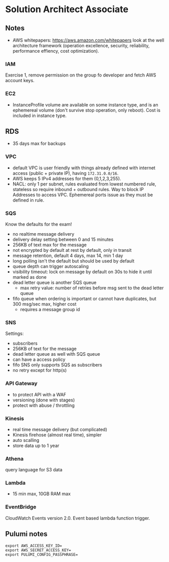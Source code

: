 # Solution Architect Associate

## Notes

- AWS whitepapers: <https://aws.amazon.com/whitepapers> look at the well architecture framework (operation excellence, security, reliability, performance effiency, cost optimization).

### IAM

Exercise 1, remove permission on the group fo developer and fetch AWS account keys.

### EC2

- InstanceProfile volume are available on some instance type, and is an ephemereal volume (don't survive stop operation, only reboot). Cost is included in instance type.

## RDS

- 35 days max for backups

### VPC

- default VPC is user friendly with things already defined with internet access (public + private IP), having `172.31.0.0/16`.
- AWS keeps 5 IPv4 addresses for them (0,1,2,3,255).
- NACL: only 1 per subnet, rules evaluated from lowest numbered rule, stateless so require inbound + outbound rules. Way to block IP Addresses to access VPC. Ephemereal ports issue as they must be defined in rule.

### SQS

Know the defaults for the exam!

- no realtime message delivery
- delivery delay setting between 0 and 15 minutes
- 256KB of text max for the message
- not encrypted by default at rest by default, only in transit
- message retention, default 4 days, max 14, min 1 day
- long polling isn't the default but should be used by default
- queue depth can trigger autoscaling
- visibility timeout: lock on message by default on 30s to hide it until marked as done
- dead letter queue is another SQS queue
  - max retry value: number of retries before msg sent to the dead letter queue
- fifo queue when ordering is important or cannot have duplicates, but 300 msg/sec max, higher cost
  - requires a message group id

### SNS

Settings:

- subscribers
- 256KB of text for the message
- dead letter queue as well with SQS queue
- can have a access policy
- fifo SNS only supports SQS as subscribers
- no retry except for http(s)

### API Gateway

- to protect API with a WAF
- versioning (done with stages)
- protect with abuse / throttling

### Kinesis

- real time message delivery (but complicated)
- Kinesis firehose (almost real time), simpler
- auto scalling
- store data up to 1 year

### Athena

query language for S3 data

### Lambda

- 15 min max, 10GB RAM max

### EventBridge

CloudWatch Events version 2.0. Event based lambda function trigger.

## Pulumi notes

```console
export AWS_ACCESS_KEY_ID=
export AWS_SECRET_ACCESS_KEY=
export PULUMI_CONFIG_PASSPHRASE=
```
